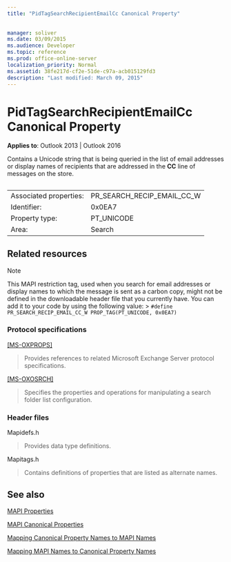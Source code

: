 ```yaml
---
title: "PidTagSearchRecipientEmailCc Canonical Property"
 
 
manager: soliver
ms.date: 03/09/2015
ms.audience: Developer
ms.topic: reference
ms.prod: office-online-server
localization_priority: Normal
ms.assetid: 38fe217d-cf2e-51de-c97a-acb015129fd3
description: "Last modified: March 09, 2015"
---
```


# PidTagSearchRecipientEmailCc Canonical Property

  
  
**Applies to**: Outlook 2013 | Outlook 2016 
  
Contains a Unicode string that is being queried in the list of email addresses or display names of recipients that are addressed in the **CC** line of messages on the store. 
  
## 

|||
|:-----|:-----|
|Associated properties:  <br/> |PR_SEARCH_RECIP_EMAIL_CC_W  <br/> |
|Identifier:  <br/> |0x0EA7  <br/> |
|Property type:  <br/> |PT_UNICODE  <br/> |
|Area:  <br/> |Search  <br/> |
   
## Related resources

> [!NOTE]
> This MAPI restriction tag, used when you search for email addresses or display names to which the message is sent as a carbon copy, might not be defined in the downloadable header file that you currently have. You can add it to your code by using the following value: >  `#define PR_SEARCH_RECIP_EMAIL_CC_W PROP_TAG(PT_UNICODE, 0x0EA7)`
  
### Protocol specifications

[[MS-OXPROPS]](https://msdn.microsoft.com/library/f6ab1613-aefe-447d-a49c-18217230b148%28Office.15%29.aspx)
  
> Provides references to related Microsoft Exchange Server protocol specifications.
    
[[MS-OXOSRCH]](https://msdn.microsoft.com/library/c72e49b8-78c7-4483-ad65-e46e9133673b%28Office.15%29.aspx)
  
> Specifies the properties and operations for manipulating a search folder list configuration.
    
### Header files

Mapidefs.h
  
> Provides data type definitions.
    
Mapitags.h
  
> Contains definitions of properties that are listed as alternate names.
    
## See also



[MAPI Properties](mapi-properties.md)
  
[MAPI Canonical Properties](mapi-canonical-properties.md)
  
[Mapping Canonical Property Names to MAPI Names](mapping-canonical-property-names-to-mapi-names.md)
  
[Mapping MAPI Names to Canonical Property Names](mapping-mapi-names-to-canonical-property-names.md)

